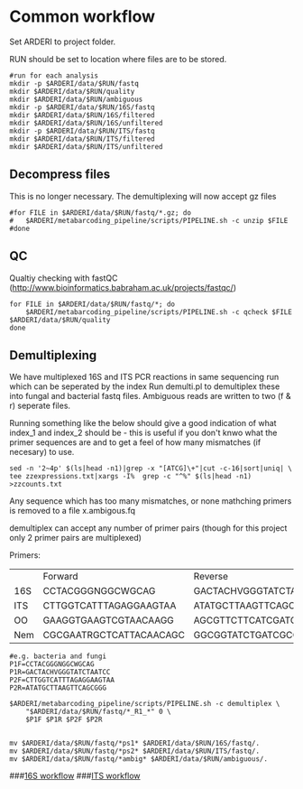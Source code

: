 # Common workflow

Set ARDERI to project folder.

RUN should be set to location where files are to be stored.

```shell
#run for each analysis
mkdir -p $ARDERI/data/$RUN/fastq
mkdir $ARDERI/data/$RUN/quality
mkdir $ARDERI/data/$RUN/ambiguous
mkdir -p $ARDERI/data/$RUN/16S/fastq
mkdir $ARDERI/data/$RUN/16S/filtered
mkdir $ARDERI/data/$RUN/16S/unfiltered
mkdir -p $ARDERI/data/$RUN/ITS/fastq
mkdir $ARDERI/data/$RUN/ITS/filtered
mkdir $ARDERI/data/$RUN/ITS/unfiltered
```

## Decompress files
This is no longer necessary. The demultiplexing will now accept gz files

```shell
#for FILE in $ARDERI/data/$RUN/fastq/*.gz; do 
#	$ARDERI/metabarcoding_pipeline/scripts/PIPELINE.sh -c unzip $FILE
#done
```

## QC
Qualtiy checking with fastQC (http://www.bioinformatics.babraham.ac.uk/projects/fastqc/)
```shell
for FILE in $ARDERI/data/$RUN/fastq/*; do 
	$ARDERI/metabarcoding_pipeline/scripts/PIPELINE.sh -c qcheck $FILE $ARDERI/data/$RUN/quality
done
```

## Demultiplexing

We have multiplexed 16S and ITS PCR reactions in same sequencing run which can be seperated by the index
Run demulti.pl to demultiplex these into fungal and bacterial fastq files. Ambiguous reads are written to two (f & r) seperate files.

Running something like the below should give a good indication of what index_1 and index_2 should be - this is useful if you don't knwo what the primer sequences are and to get a feel of how many mismatches (if necesary) to use. 
```shell
sed -n '2~4p' $(ls|head -n1)|grep -x "[ATCG]\+"|cut -c-16|sort|uniq| \
tee zzexpressions.txt|xargs -I%  grep -c "^%" $(ls|head -n1) >zzcounts.txt
```

Any sequence which has too many mismatches, or none mathching primers is removed to a file x.ambigous.fq

demultiplex can accept any number of primer pairs (though for this project only 2 primer pairs are multiplexed)

<table>
Primers:
<tr><td><td>Forward<td>Reverse</tr>
<tr><td>16S<td>CCTACGGGNGGCWGCAG<td>GACTACHVGGGTATCTAATCC</tr>
<tr><td>ITS<td>CTTGGTCATTTAGAGGAAGTAA<td>ATATGCTTAAGTTCAGCGGG</tr>
<tr><td>OO<td>GAAGGTGAAGTCGTAACAAGG<td>AGCGTTCTTCATCGATGTGC</tr>
<tr><td>Nem<td>CGCGAATRGCTCATTACAACAGC<td>GGCGGTATCTGATCGCC</tr>
</table>


```shell
#e.g. bacteria and fungi
P1F=CCTACGGGNGGCWGCAG
P1R=GACTACHVGGGTATCTAATCC
P2F=CTTGGTCATTTAGAGGAAGTAA
P2R=ATATGCTTAAGTTCAGCGGG

$ARDERI/metabarcoding_pipeline/scripts/PIPELINE.sh -c demultiplex \
	"$ARDERI/data/$RUN/fastq/*_R1_*" 0 \
	$P1F $P1R $P2F $P2R


mv $ARDERI/data/$RUN/fastq/*ps1* $ARDERI/data/$RUN/16S/fastq/.
mv $ARDERI/data/$RUN/fastq/*ps2* $ARDERI/data/$RUN/ITS/fastq/.
mv $ARDERI/data/$RUN/fastq/*ambig* $ARDERI/data/$RUN/ambiguous/.
```

###[16S workflow](../master/16S%20%20workflow.md)
###[ITS workflow](../master//ITS%20workflow.md)
